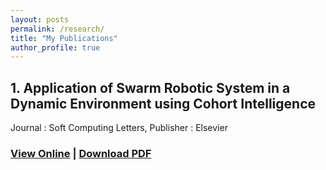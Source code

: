 ```yaml
---
layout: posts
permalink: /research/
title: "My Publications"
author_profile: true
---
```



## 1. Application of Swarm Robotic System in a Dynamic Environment using Cohort Intelligence
Journal : Soft Computing Letters, Publisher : Elsevier
### [View Online](https://www.sciencedirect.com/science/article/pii/S2666222120300058) | [Download PDF]("socl.pdf")
